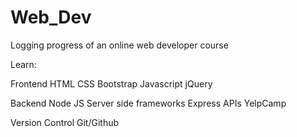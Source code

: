# Web_Dev

Logging progress of an online web developer course

Learn:

Frontend
HTML
CSS
Bootstrap
Javascript
jQuery

Backend
Node JS
Server side frameworks
Express
APIs
YelpCamp

Version Control
Git/Github
